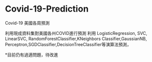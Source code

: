 # Covid-19-Prediction

Covid-19 美國各周預測

利用現成資料集對美國各州COVID進行預測
利用 LogisticRegression, SVC, LinearSVC, RandomForestClassifier,KNeighbors
Classifier,GaussianNB, Perceptron,SGDClassifier,DecisionTreeClassifier等演算法預測，

*目前仍有過適問題，待改進
